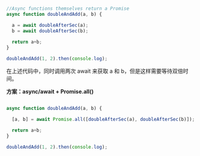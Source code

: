 

```javascript

//Async functions themselves return a Promise
async function doubleAndAdd(a, b) {

  a = await doubleAfterSec(a);
  b = await doubleAfterSec(b);
  
  return a+b;
}

doubleAndAdd(1, 2).then(console.log);

```

在上述代码中，同时调用两次 await 来获取 a 和 b，但是这样需要等待双倍时间。

**方案：async/await + Promise.all()**

```javascript

async function doubleAndAdd(a, b) {

  [a, b] = await Promise.all([doubleAfterSec(a), doubleAfterSec(b)]);

  return a+b;
}

doubleAndAdd(1, 2).then(console.log);


```
